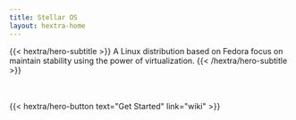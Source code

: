 ```yaml
---
title: Stellar OS
layout: hextra-home
---
```


{{< hextra/hero-subtitle >}}
A Linux distribution based on Fedora focus on maintain stability using the power of virtualization.
{{< /hextra/hero-subtitle >}}

　

{{< hextra/hero-button text="Get Started" link="wiki" >}}
